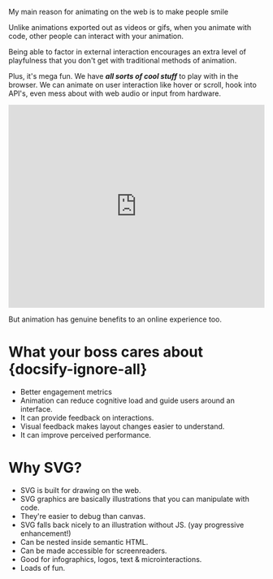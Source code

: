 My main reason for animating on the web is to make people smile

Unlike animations exported out as videos or gifs, when you animate with code, other people can interact with your animation.

Being able to factor in external interaction encourages an extra level of playfulness that you don't get with traditional methods of animation.

Plus, it's mega fun. We have _**all sorts of cool stuff**_ to play with in the browser. We can animate on user interaction like hover or scroll, hook into API's, even mess about with web audio or input from hardware.

<iframe height="400" style="width: 100%;" scrolling="no" title="Face Button" src="https://codepen.io/kathykato/embed/EzXZvN?height=265&theme-id=default&default-tab=result" frameborder="no" allowtransparency="true" allowfullscreen="true">
  See the Pen <a href='https://codepen.io/kathykato/pen/EzXZvN'>Face Button</a> by Katherine Kato
  (<a href='https://codepen.io/kathykato'>@kathykato</a>) on <a href='https://codepen.io'>CodePen</a>.
</iframe>

But animation has genuine benefits to an online experience too.

# What your boss cares about {docsify-ignore-all}

- Better engagement metrics
- Animation can reduce cognitive load and guide users around an interface.
- It can provide feedback on interactions.
- Visual feedback makes layout changes easier to understand.
- It can improve perceived performance.

# Why SVG?

- SVG is built for drawing on the web.
- SVG graphics are basically illustrations that you can manipulate with code.
- They're easier to debug than canvas.
- SVG falls back nicely to an illustration without JS. (yay progressive enhancement!)
- Can be nested inside semantic HTML.
- Can be made accessible for screenreaders.
- Good for infographics, logos, text & microinteractions.
- Loads of fun.
